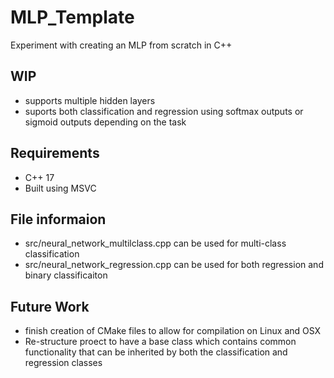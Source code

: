 # MLP_Template
Experiment with creating an MLP from scratch in C++
## WIP
- supports multiple hidden layers
- suports both classification and regression using softmax outputs or sigmoid outputs depending on the task
## Requirements
- C++ 17
- Built using MSVC
## File informaion
- src/neural_network_multilclass.cpp can be used for multi-class classification
- src/neural_network_regression.cpp can be used for both regression and binary classificaiton
## Future Work
- finish creation of CMake files to allow for compilation on Linux and OSX
- Re-structure proect to have a base class which contains common functionality that can be inherited by both the classification and regression classes
